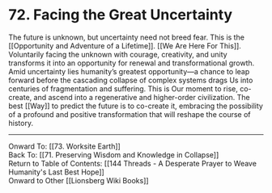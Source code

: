# 72. Facing the Great Uncertainty

The future is unknown, but uncertainty need not breed fear. This is the [[Opportunity and Adventure of a Lifetime]]. [[We Are Here For This]]. Voluntarily facing the unknown with courage, creativity, and unity transforms it into an opportunity for renewal and transformational growth. Amid uncertainty lies humanity’s greatest opportunity—a chance to leap forward before the cascading collapse of complex systems drags Us into centuries of fragmentation and suffering. This is Our moment to rise, co-create, and ascend into a regenerative and higher-order civilization. The best [[Way]] to predict the future is to co-create it, embracing the possibility of a profound and positive transformation that will reshape the course of history.  
____

Onward To: [[73. Worksite Earth]]  
Back To: [[71. Preserving Wisdom and Knowledge in Collapse]]  
Return to Table of Contents: [[144 Threads - A Desperate Prayer to Weave Humanity's Last Best Hope]]  
Onward to Other [[Lionsberg Wiki Books]]  